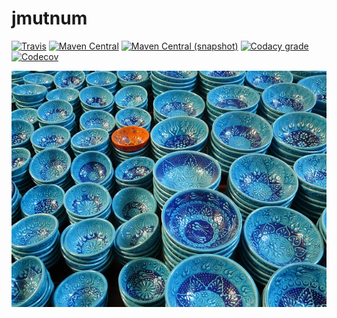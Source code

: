 jmutnum
===

[![Travis](https://img.shields.io/travis/io7m/jmutnum.png?style=flat-square)](https://travis-ci.org/io7m/jmutnum)
[![Maven Central](https://img.shields.io/maven-central/v/com.io7m.mutable.numbers/com.io7m.mutable.numbers.png?style=flat-square)](http://search.maven.org/#search%7Cga%7C1%7Cg%3A%22com.io7m.mutable.numbers%22)
[![Maven Central (snapshot)](https://img.shields.io/nexus/s/https/oss.sonatype.org/com.io7m.jmutnum/com.io7m.jmutnum.svg?style=flat-square)](https://oss.sonatype.org/content/repositories/snapshots/com/io7m/jmutnum/)
[![Codacy grade](https://img.shields.io/codacy/grade/c5cbb92f221c4a31b3303d6b97e7629c.png?style=flat-square)](https://www.codacy.com/app/github_79/jmutnum)
[![Codecov](https://img.shields.io/codecov/c/github/io7m/jmutnum.png?style=flat-square)](https://codecov.io/gh/io7m/jmutnum)

![jmutnum](./src/site/resources/jmutnum.jpg?raw=true)

